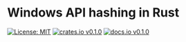 # Windows API hashing in Rust

[![License: MIT](https://img.shields.io/badge/License-MIT-yellow.svg)](https://opensource.org/licenses/MIT)
[![crates.io v0.1.0](https://img.shields.io/crates/v/winapi-hash)](https://crates.io/crates/obfstr)
[![docs.io v0.1.0](https://img.shields.io/docsrs/winapi-hash)](https://docs.rs/crate/winapi-hash/)